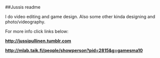 ##Jussis readme

I do video editing and game design. Also some other kinda designing and photo/videography.

For more info click links below:



__http://jussipullinen.tumblr.com__


__http://mlab.taik.fi/people/showperson?pid=2815&g=gamesma10__
